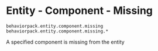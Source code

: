 # Entity - Component - Missing

`behaviorpack.entity.component.missing`  
`behaviorpack.entity.component.missing.*`

A specified component is missing from the entity
